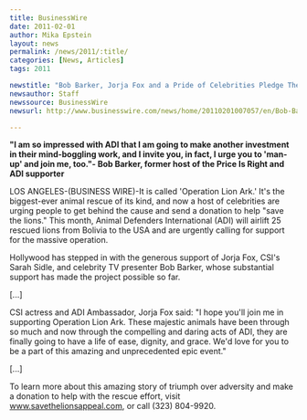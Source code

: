 ```yaml
---
title: BusinessWire
date: 2011-02-01
author: Mika Epstein
layout: news
permalink: /news/2011/:title/
categories: [News, Articles]
tags: 2011

newstitle: "Bob Barker, Jorja Fox and a Pride of Celebrities Pledge Their Support to ADI's Record Breaking Lion Rescue, Urging People to Give to the Appeal  "
newsauthor: Staff  
newssource: BusinessWire  
newsurl: http://www.businesswire.com/news/home/20110201007057/en/Bob-Barker-Jorja-Fox-Pride-Celebrities-Pledge  

---
```


**"I am so impressed with ADI that I am going to make another investment in their mind-boggling work, and I invite you, in fact, I urge you to 'man-up' and join me, too."- Bob Barker, former host of the Price Is Right and ADI supporter**

LOS ANGELES-(BUSINESS WIRE)-It is called 'Operation Lion Ark.' It's the biggest-ever animal rescue of its kind, and now a host of celebrities are urging people to get behind the cause and send a donation to help "save the lions." This month, Animal Defenders International (ADI) will airlift 25 rescued lions from Bolivia to the USA and are urgently calling for support for the massive operation.

Hollywood has stepped in with the generous support of Jorja Fox, CSI's Sarah Sidle, and celebrity TV presenter Bob Barker, whose substantial support has made the project possible so far.

[...]

CSI actress and ADI Ambassador, Jorja Fox said: "I hope you'll join me in supporting Operation Lion Ark. These majestic animals have been through so much and now through the compelling and daring acts of ADI, they are finally going to have a life of ease, dignity, and grace. We'd love for you to be a part of this amazing and unprecedented epic event."

[...]

To learn more about this amazing story of triumph over adversity and make a donation to help with the rescue effort, visit www.savethelionsappeal.com, or call (323) 804-9920.  
